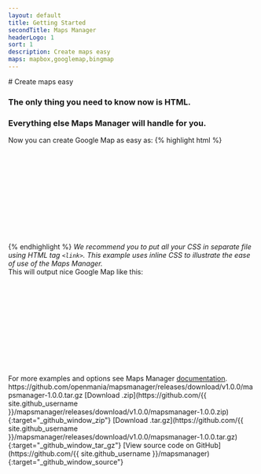 ```yaml
---
layout: default
title: Getting Started
secondTitle: Maps Manager
headerLogo: 1
sort: 1
description: Create maps easy
maps: mapbox,googlemap,bingmap
---
```


<div class="pph center-text" markdown="1">
# Create maps easy

### The only thing you need to know now is HTML.

### Everything else Maps Manager will handle for you.
</div>

<div class="pph">
  Now you can create Google Map as easy as:
{% highlight html %}
<div data-mapsmanager="googlemap" style="height:200px"></div>
<!-- include once // -->
<script src="/path/to/jquery.min.js"></script>
<script src="/path/to/mapsmanager.min.js"></script>
<!-- // include once -->
{% endhighlight %}
  <i>We recommend you to put all your CSS in separate file using HTML tag <code>&lt;link&gt;</code>. This example uses inline CSS to illustrate the ease of use of the Maps Manager.</i>
</div>

<div class="pph">
This will output nice Google Map like this:
<div data-mapsmanager="googlemap" style="height:200px"></div>
</div>

<div class="pph center-text">
For more examples and options see Maps Manager <a href="{{ site.url }}/documentation/">documentation</a>.
</div>

<div class="center-text github-btns" markdown="1">https://github.com/openmania/mapsmanager/releases/download/v1.0.0/mapsmanager-1.0.0.tar.gz
  [Download .zip](https://github.com/{{ site.github_username }}/mapsmanager/releases/download/v1.0.0/mapsmanager-1.0.0.zip){:target="_github_window_zip"}
  [Download .tar.gz](https://github.com/{{ site.github_username }}/mapsmanager/releases/download/v1.0.0/mapsmanager-1.0.0.tar.gz){:target="_github_window_tar_gz"}
  [View source code on GitHub](https://github.com/{{ site.github_username }}/mapsmanager){:target="_github_window_source"}
</div>
